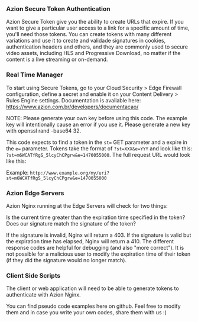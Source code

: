 ### Azion Secure Token Authentication

Azion Secure Token give you the ability to create URLs that expire. If you want to give a particular user access to a link for a specific amount of time, you'll need those tokens. You can create tokens with many different variations and use it to create and validade signatures in cookies, authentication headers and others, and they are commonly used to secure video assets, including HLS and Progressive Download, no matter if the content is a live streaming or on-demand.


### Real Time Manager

To start using Secure Tokens, go to your Cloud Security > Edge Firewall configuration, define a secret and enable it on your Content Delivery > Rules Engine settings. Documentation is available here: https://www.azion.com.br/developers/documentacao/ 

NOTE: Please generate your own key before using this code. The example key will intentionally cause an error if you use it. Please generate a new key with openssl rand -base64 32.

This code expects to find a token in the `st=` GET parameter and a expire in the `e=` parameter. Tokens take the format of `?st=XXX&e=YYY` and look like this: `?st=m6WCATfRgS_5lcyChCPgrw&e=1470055000`. The full request URL would look like this:

Example: `http://www.example.org/my/uri?st=m6WCATfRgS_5lcyChCPgrw&e=1470055000`


### Azion Edge Servers

Azion Nginx running at the Edge Servers will check for two things:

Is the current time greater than the expiration time specified in the token?
Does our signature match the signature of the token?

If the signature is invalid, Nginx will return a 403. If the signature is valid but the expiration time has elapsed, Nginx will return a 410. The different response codes are helpful for debugging (and also "more correct"). It is not possible for a malicious user to modify the expiration time of their token (if they did the signature would no longer match).


### Client Side Scripts

The client or web application will need to be able to generate tokens to authenticate with Azion Nginx.

You can find pseudo code examples here on github. Feel free to modify them and in case you write your own codes, share them with us :)

